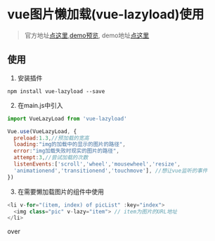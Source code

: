 # vue图片懒加载(vue-lazyload)使用

>官方地址[点这里](https://github.com/hilongjw/vue-lazyload),[demo预览](https://jimmy-xiang.github.io/Demo/#/lazyLoad), demo地址[点这里](https://github.com/Jimmy-xiang/Demo/tree/master/Demo-vue)
## 使用

1. 安装插件

```javasxript
npm install vue-lazyload --save
```

2. 在main.js中引入

```javascript
import VueLazyLoad from 'vue-lazyload'

Vue.use(VueLazyLoad, {
  preload:1.3,//预加载的宽高
  loading:"img的加载中的显示的图片的路径",
  error:"img加载失败时现实的图片的路径",
  attempt:3,//尝试加载的次数
  listenEvents:['scroll','wheel','mousewheel','resize',
  'animationend','transitionend','touchmove'], //想让vue监听的事件
})
```

3. 在需要懒加载图片的组件中使用

```javascript
<li v-for="(item, index) of picList" :key="index">
  <img class="pic" v-lazy="item"> // item为图片的URL地址
</li>
```

over
